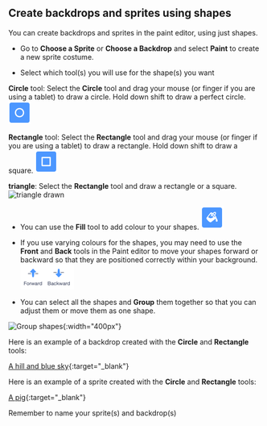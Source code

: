 ## Create backdrops and sprites using shapes

You can create backdrops and sprites in the paint editor, using just shapes.

+ Go to **Choose a Sprite** or **Choose a Backdrop** and select **Paint** to create a new sprite costume.

+ Select which tool(s) you will use for the shape(s) you want 

**Circle** tool: Select the **Circle** tool and drag your mouse (or finger if you are using a tablet) to draw a circle. Hold down shift to draw a perfect circle.
![tool selected](images/circle-tool.png)

**Rectangle** tool: Select the **Rectangle** tool and drag your mouse (or finger if you are using a tablet) to draw a rectangle. Hold down shift to draw a square.
![tool selected](images/rectangle-tool.png)

**triangle**: Select the **Rectangle** tool and draw a rectangle or a square.
![triangle drawn](images/triangle.png)

+ You can use the **Fill** tool to add colour to your shapes.
![tool selected](images/fill-tool.png)

+ If you use varying colours for the shapes, you may need to use the **Front** and **Back** tools in the Paint editor to move your shapes forward or backward so that they are positioned correctly within your background.
![tools selected](images/front-back-tools.png)

+ You can select all the shapes and **Group** them together so that you can adjust them or move them as one shape.

![Group shapes](images/challenge2-group-shapes.png){:width="400px"}

Here is an example of a backdrop created with the **Circle** and **Rectangle** tools:

[A hill and blue sky](https://scratch.mit.edu/projects/452582516/editor){:target="_blank"}

Here is an example of a sprite created with the **Circle** and **Rectangle** tools:

[A pig](https://scratch.mit.edu/projects/495903163/editor){:target="_blank"}

Remember to name your sprite(s) and backdrop(s)
